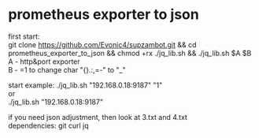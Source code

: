 # prometheus exporter to json

first start:  
git clone https://github.com/Evonic4/supzambot.git && cd prometheus_exporter_to_json && chmod +rx ./jq_lib.sh && ./jq_lib.sh $A $B
A - http&port exporter  
B - =1 to change char "{}.:,=-" to "_"   
  
start example:
./jq_lib.sh "192.168.0.18:9187" "1"  
or  
./jq_lib.sh "192.168.0.18:9187"  
  
if you need json adjustment, then look at 3.txt and 4.txt  
dependencies: git curl jq  
  